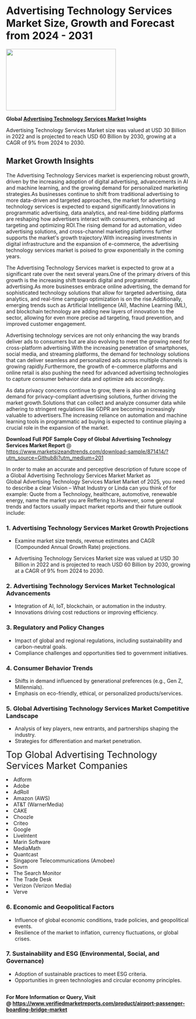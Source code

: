 <H1>Advertising Technology Services Market Size, Growth and Forecast from 2024 - 2031</H1><img class="aligncenter size-medium wp-image-584254" src="https://thirdeyenews.in/wp-content/uploads/2024/09/Global-Market-Research-300x168.jpeg" alt="" width="300" height="168" /><p><strong>Global&nbsp;<a href="https://www.marketsizeandtrends.com/download-sample/871414/?utm_source=Github8j?utm_medium=201">Advertising Technology Services Market</a> Insights</strong></p><p>Advertising Technology Services Market size was valued at USD 30 Billion in 2022 and is projected to reach USD 60 Billion by 2030, growing at a CAGR of 9% from 2024 to 2030.</p><p><h2>Market Growth Insights</h2> <p>The Advertising Technology Services market is experiencing robust growth, driven by the increasing adoption of digital advertising, advancements in AI and machine learning, and the growing demand for personalized marketing strategies.As businesses continue to shift from traditional advertising to more data-driven and targeted approaches, the market for advertising technology services is expected to expand significantly.Innovations in programmatic advertising, data analytics, and real-time bidding platforms are reshaping how advertisers interact with consumers, enhancing ad targeting and optimizing ROI.The rising demand for ad automation, video advertising solutions, and cross-channel marketing platforms further supports the market's growth trajectory.With increasing investments in digital infrastructure and the expansion of e-commerce, the advertising technology services market is poised to grow exponentially in the coming years.</p> <p>The Advertising Technology Services market is expected to grow at a significant rate over the next several years.One of the primary drivers of this growth is the increasing shift towards digital and programmatic advertising.As more businesses embrace online advertising, the demand for sophisticated technology solutions that allow for targeted advertising, data analytics, and real-time campaign optimization is on the rise.Additionally, emerging trends such as Artificial Intelligence (AI), Machine Learning (ML), and blockchain technology are adding new layers of innovation to the sector, allowing for even more precise ad targeting, fraud prevention, and improved customer engagement.</p> <p>Advertising technology services are not only enhancing the way brands deliver ads to consumers but are also evolving to meet the growing need for cross-platform advertising.With the increasing penetration of smartphones, social media, and streaming platforms, the demand for technology solutions that can deliver seamless and personalized ads across multiple channels is growing rapidly.Furthermore, the growth of e-commerce platforms and online retail is also pushing the need for advanced advertising technologies to capture consumer behavior data and optimize ads accordingly.</p> <p>As data privacy concerns continue to grow, there is also an increasing demand for privacy-compliant advertising solutions, further driving the market growth.Solutions that can collect and analyze consumer data while adhering to stringent regulations like GDPR are becoming increasingly valuable to advertisers.The increasing reliance on automation and machine learning tools in programmatic ad buying is expected to continue playing a crucial role in the expansion of the market.</p> <p><span class=""><strong>Download Full PDF Sample Copy of Global Advertising Technology Services Market Report</strong> @ <a href="https://www.marketsizeandtrends.com/download-sample/871414/?utm_source=Github8j?utm_medium=201" target="_blank">https://www.marketsizeandtrends.com/download-sample/871414/?utm_source=Github8j?utm_medium=201</a></span></p><p>In order to make an accurate and perceptive description of future scope of a Global&nbsp;Advertising Technology Services Market Market as Global&nbsp;Advertising Technology Services Market Market of 2025, you need to describe a clear Vision &ndash; What Industry or Linda can you think of for example: Quote from a Technology, healthcare, automotive, renewable energy, name the market you are Reffering to.However, some general trends and factors usually impact market reports and their future outlook include:</p><h3>1.&nbsp;<strong>Advertising Technology Services Market Growth Projections</strong></h3><ul><li>Examine market size trends, revenue estimates and CAGR (Compounded Annual Growth Rate) projections.</li><li><p>Advertising Technology Services Market size was valued at USD 30 Billion in 2022 and is projected to reach USD 60 Billion by 2030, growing at a CAGR of 9% from 2024 to 2030.</p></li></ul><h3>2.&nbsp;<strong>Advertising Technology Services Market Technological Advancements</strong></h3><ul><li>Integration of AI, IoT, blockchain, or automation in the industry.</li><li>Innovations driving cost reductions or improving efficiency.</li></ul><h3>3.&nbsp;<strong>Regulatory and Policy Changes</strong></h3><ul><li>Impact of global and regional regulations, including sustainability and carbon-neutral goals.</li><li>Compliance challenges and opportunities tied to government initiatives.</li></ul><h3>4.&nbsp;<strong>Consumer Behavior Trends</strong></h3><ul><li>Shifts in demand influenced by generational preferences (e.g., Gen Z, Millennials).</li><li>Emphasis on eco-friendly, ethical, or personalized products/services.</li></ul><h3>5.&nbsp;<strong>Global Advertising Technology Services Market Competitive Landscape</strong></h3><ul><li>Analysis of key players, new entrants, and partnerships shaping the industry.</li><li>Strategies for differentiation and market penetration.</li></ul><p data-pm-slice="1 1 []"><span style="color: inherit; font-family: inherit; font-size: 25px;">Top Global Advertising Technology Services Market Companies</span></p><div class="" data-test-id=""><p><li>Adform</li><li> Adobe</li><li> AdRoll</li><li> Amazon (AWS)</li><li> AT&T (WarnerMedia)</li><li> CAKE</li><li> Choozle</li><li> Criteo</li><li> Google</li><li> LiveIntent</li><li> Marin Software</li><li> MediaMath</li><li> Quantcast</li><li> Singapore Telecommunications (Amobee)</li><li> Sovrn</li><li> The Search Monitor</li><li> The Trade Desk</li><li> Verizon (Verizon Media)</li><li> Verve</li></p></div><h3>6.&nbsp;<strong>Economic and Geopolitical Factors</strong></h3><ul><li>Influence of global economic conditions, trade policies, and geopolitical events.</li><li>Resilience of the market to inflation, currency fluctuations, or global crises.</li></ul><h3>7.&nbsp;<strong>Sustainability and ESG (Environmental, Social, and Governance)</strong></h3><ul><li>Adoption of sustainable practices to meet ESG criteria.</li><li>Opportunities in green technologies and circular economy principles.</li></ul><h2><strong style="font-size: 14px;">For More Information or Query, Visit @&nbsp;</strong><a style="background-color: #ffffff; font-size: 14px;" href="https://www.marketsizeandtrends.com/report/advertising-technology-services-market/" target="_blank">https://www.verifiedmarketreports.com/product/airport-passenger-boarding-bridge-market</a></h2>